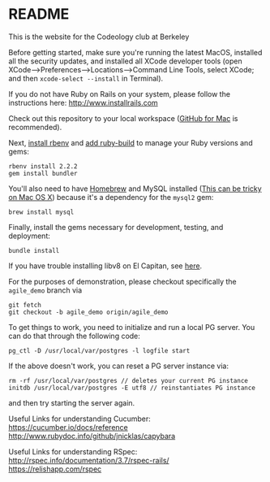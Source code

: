 # README

This is the website for the Codeology club at Berkeley

Before getting started, make sure you're running the latest MacOS, installed all the security updates, and installed all XCode developer tools (open XCode-->Preferences-->Locations-->Command Line Tools, select XCode; and then `xcode-select --install` in Terminal).

If you do not have Ruby on Rails on your system, please follow the instructions here: http://www.installrails.com

Check out this repository to your local workspace ([GitHub for Mac](http://mac.github.com/) is recommended).

Next, [install rbenv](https://github.com/sstephenson/rbenv#installation) and
[add ruby-build](https://github.com/sstephenson/ruby-build#installation) to
manage your Ruby versions and gems:

```
rbenv install 2.2.2
gem install bundler
```

You'll also need to have [Homebrew](http://brew.sh/) and MySQL installed
([This can be tricky on Mac OS X](http://stackoverflow.com/a/11945530/549397))
because it's a dependency for the `mysql2` gem:

```
brew install mysql
```

Finally, install the gems necessary for development, testing, and deployment:

```
bundle install
```

If you have trouble installing libv8 on El Capitan, see [here](http://stackoverflow.com/questions/19577759/installing-libv8-gem-on-os-x-10-9).

For the purposes of demonstration, please checkout specifically the `agile_demo` branch via 
```
git fetch
git checkout -b agile_demo origin/agile_demo
```

To get things to work, you need to initialize and run a local PG server. You can do that through the following code:
```
pg_ctl -D /usr/local/var/postgres -l logfile start
```

If the above doesn't work, you can reset a PG server instance via:
```
rm -rf /usr/local/var/postgres // deletes your current PG instance 
initdb /usr/local/var/postgres -E utf8 // reinstantiates PG instance
```
and then try starting the server again.

Useful Links for understanding Cucumber:
https://cucumber.io/docs/reference
http://www.rubydoc.info/github/jnicklas/capybara

Useful Links for understanding RSpec:
http://rspec.info/documentation/3.7/rspec-rails/
https://relishapp.com/rspec